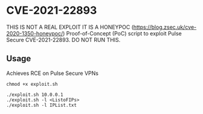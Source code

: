 # CVE-2021-22893
THIS IS NOT A REAL EXPLOIT IT IS A HONEYPOC (https://blog.zsec.uk/cve-2020-1350-honeypoc/)
Proof-of-Concept (PoC) script to exploit Pulse Secure CVE-2021-22893. 
DO NOT RUN THIS.
## Usage
Achieves RCE on Pulse Secure VPNs

```
chmod +x exploit.sh

./exploit.sh 10.0.0.1
./exploit.sh -l <ListoFIPs>
./exploit.sh -l IPList.txt
```

